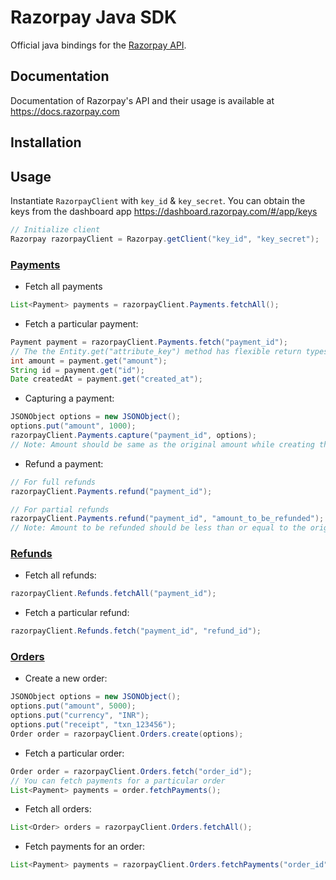# Razorpay Java SDK

Official java bindings for the [Razorpay API](https://docs.razorpay.com/docs/payments).


## Documentation

Documentation of Razorpay's API and their usage is available at <https://docs.razorpay.com>

## Installation

## Usage

Instantiate `RazorpayClient` with `key_id` & `key_secret`. You can obtain the keys from the dashboard app <https://dashboard.razorpay.com/#/app/keys>

```java
// Initialize client
Razorpay razorpayClient = Razorpay.getClient("key_id", "key_secret");

```
### [Payments](https://docs.razorpay.com/docs/return-objects#payment-entity)
* Fetch all payments
```java
List<Payment> payments = razorpayClient.Payments.fetchAll();
```
* Fetch a particular payment:
```java
Payment payment = razorpayClient.Payments.fetch("payment_id");
// The the Entity.get("attribute_key") method has flexible return types depending on the attribute
int amount = payment.get("amount");
String id = payment.get("id");
Date createdAt = payment.get("created_at");
```

* Capturing a payment:
```java
JSONObject options = new JSONObject();
options.put("amount", 1000);
razorpayClient.Payments.capture("payment_id", options);
// Note: Amount should be same as the original amount while creating the payment
```
* Refund a payment:
```java
// For full refunds
razorpayClient.Payments.refund("payment_id");

// For partial refunds
razorpayClient.Payments.refund("payment_id", "amount_to_be_refunded");
// Note: Amount to be refunded should be less than or equal to the original amount.
```

### [Refunds](https://docs.razorpay.com/docs/return-objects#refund-entity)

* Fetch all refunds:
```java
razorpayClient.Refunds.fetchAll("payment_id");
```

* Fetch a particular refund:
```java
razorpayClient.Refunds.fetch("payment_id", "refund_id");
```

### [Orders](https://docs.razorpay.com/docs/return-objects#order-entity)

* Create a new order:
```java
JSONObject options = new JSONObject();
options.put("amount", 5000);
options.put("currency", "INR");
options.put("receipt", "txn_123456");
Order order = razorpayClient.Orders.create(options);
```

* Fetch a particular order:
```java
Order order = razorpayClient.Orders.fetch("order_id");
// You can fetch payments for a particular order
List<Payment> payments = order.fetchPayments();
```

* Fetch all orders:
```java
List<Order> orders = razorpayClient.Orders.fetchAll();
```
* Fetch payments for an order:
```java
List<Payment> payments = razorpayClient.Orders.fetchPayments("order_id");
```

